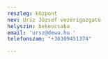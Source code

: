 ```yaml
---
reszleg: központ
nev: Ursz József vezérigazgató
helyszin: bekescsaba
email: 'ursz@dewa.hu '
telefonszam: "+36309451374"

---
```

